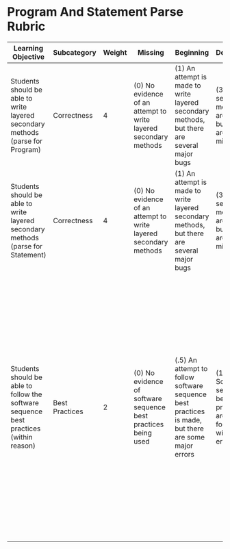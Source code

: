 # Program And Statement Parse Rubric

| Learning Objective                                                                     | Subcategory    | Weight | Missing                                                          | Beginning                                                                                           | Developing                                                               | Meeting                                                                                                                                                                                                                                                |
| -------------------------------------------------------------------------------------- | -------------- | ------ | ---------------------------------------------------------------- | --------------------------------------------------------------------------------------------------- | ------------------------------------------------------------------------ | ------------------------------------------------------------------------------------------------------------------------------------------------------------------------------------------------------------------------------------------------------ |
| Students should be able to write layered secondary methods (parse for Program)         | Correctness    | 4      | (0) No evidence of an attempt to write layered secondary methods | (1) An attempt is made to write layered secondary methods, but there are several major bugs         | (3) Layered secondary methods are written, but there are some minor bugs | (4) Layered secondary methods are written correctly according to their contracts                                                                                                                                                                       |
| Students should be able to write layered secondary methods (parse for Statement)         | Correctness    | 4      | (0) No evidence of an attempt to write layered secondary methods | (1) An attempt is made to write layered secondary methods, but there are several major bugs         | (3) Layered secondary methods are written, but there are some minor bugs | (4) Layered secondary methods are written correctly according to their contracts                                                                                                                                                                       |
| Students should be able to follow the software sequence best practices (within reason) | Best Practices | 2      | (0) No evidence of software sequence best practices being used   | (.5) An attempt to follow software sequence best practices is made, but there are some major errors | (1.5) Software sequence best practices are followed with minor errors    | (2) Software sequence best practices are properly followed (e.g., code includes helpful comments, checkstyle and findbugs warnings are missing, and project is submitted correctly)—see project checklist, if provided, for best practices to consider |
